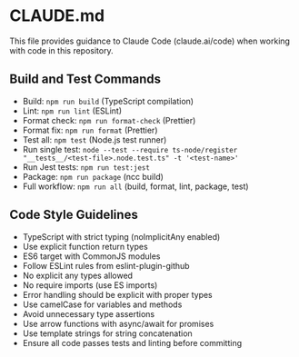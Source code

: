 # CLAUDE.md

This file provides guidance to Claude Code (claude.ai/code) when working with code in this repository.

## Build and Test Commands
- Build: `npm run build` (TypeScript compilation)
- Lint: `npm run lint` (ESLint)
- Format check: `npm run format-check` (Prettier)
- Format fix: `npm run format` (Prettier)
- Test all: `npm test` (Node.js test runner)
- Run single test: `node --test --require ts-node/register "__tests__/<test-file>.node.test.ts" -t '<test-name>'`
- Run Jest tests: `npm run test:jest`
- Package: `npm run package` (ncc build)
- Full workflow: `npm run all` (build, format, lint, package, test)

## Code Style Guidelines
- TypeScript with strict typing (noImplicitAny enabled)
- Use explicit function return types
- ES6 target with CommonJS modules
- Follow ESLint rules from eslint-plugin-github
- No explicit any types allowed
- No require imports (use ES imports)
- Error handling should be explicit with proper types
- Use camelCase for variables and methods
- Avoid unnecessary type assertions
- Use arrow functions with async/await for promises
- Use template strings for string concatenation
- Ensure all code passes tests and linting before committing